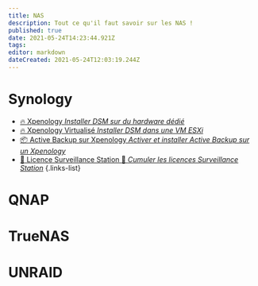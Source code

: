 ```yaml
---
title: NAS
description: Tout ce qu'il faut savoir sur les NAS !
published: true
date: 2021-05-24T14:23:44.921Z
tags: 
editor: markdown
dateCreated: 2021-05-24T12:03:19.244Z
---
```


# Synology
- [🔥 Xpenology *Installer DSM sur du hardware dédié*](/NAS/Synology/Xpenology)
- [🔥 Xpenology Virtualisé *Installer DSM dans une VM ESXi*](/NAS/Synology/Xpenology-VM)
- [📦 Active Backup sur Xpenology *Activer et installer Active Backup sur un Xpenology*](/NAS/Synology/Active-Backup-Xpenology)
- [📼 Licence Surveillance Station 🚧 *Cumuler les licences Surveillance Station*](/NAS/Synology/Active-Backup-Xpenology)
{.links-list}

# QNAP

# TrueNAS

# UNRAID
